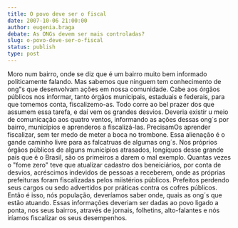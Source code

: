 ```yaml
---
title: O povo deve ser o fiscal
date: 2007-10-06 21:00:00
author: eugenia.braga
debate: As ONGs devem ser mais controladas?
slug: o-povo-deve-ser-o-fiscal
status: publish 
type: post
---
```


Moro num bairro, onde se diz que é um bairro muito bem informado politicamente falando. Mas sabemos que ninguem tem conhecimento de ong"s que desenvolvam ações em nossa comunidade. Cabe aos órgãos públicos nos informar, tanto órgãos municipais, estaduais e federais, para que tomemos conta, fiscalizemo-as. Todo corre ao bel prazer dos que assumem essa tarefa, e daí vem os grandes desvios. Deveria existir u meio de comunicação aos quatro ventos, informando as ações dessas ong´s por bairro, municípios e aprenderos a fiscalizá-las. PrecisamOs aprender fiscalizar, sem ter medo de meter a boca no trombone. Essa alienação é o gande caminho livre para as falcatruas de algumas ong´s. Nos próprios órgãos públicos de alguns municípios atrasados, longíquos desse grande país que é o Brasil, são os primeiros a darem o mal exemplo. Quantas vezes o "fome zero" teve que atualizar cadastro dos beneiciários, por conta de desvios, acréscimos indevidos de pessoas a receberem, onde as próprias prefeituras foram fiscalizadas pelos miistérios públicos. Prefeitos perdendo seus cargos ou sedo advertidos por práticas contra os cofres públicos. Então é isso, nós população, deveríamos saber onde, quais as ong´s que estão atuando. Essas informações deveriam ser dadas ao povo ligado a ponta, nos seus bairros, através de jornais, folhetins, alto-falantes e nós iríamos fiscalizar os seus desempenhos.  

  

